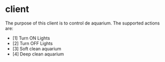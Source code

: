 # client
The purpose of this client is to control de aquarium. The supported actions are:
* [1] Turn ON Lights
* [2] Turn OFF Lights
* [3] Soft clean aquarium
* [4] Deep clean aquarium
